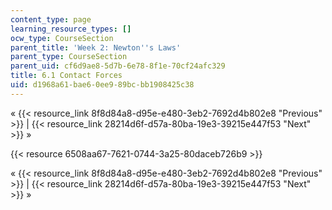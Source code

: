 ```yaml
---
content_type: page
learning_resource_types: []
ocw_type: CourseSection
parent_title: 'Week 2: Newton''s Laws'
parent_type: CourseSection
parent_uid: cf6d9ae8-5d7b-6e78-8f1e-70cf24afc329
title: 6.1 Contact Forces
uid: d1968a61-bae6-0ee9-89bc-bb1908425c38
---
```


« {{< resource_link 8f8d84a8-d95e-e480-3eb2-7692d4b802e8 "Previous" >}} | {{< resource_link 28214d6f-d57a-80ba-19e3-39215e447f53 "Next" >}} »

{{< resource 6508aa67-7621-0744-3a25-80daceb726b9 >}}

« {{< resource_link 8f8d84a8-d95e-e480-3eb2-7692d4b802e8 "Previous" >}} | {{< resource_link 28214d6f-d57a-80ba-19e3-39215e447f53 "Next" >}} »